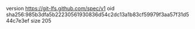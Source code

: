 version https://git-lfs.github.com/spec/v1
oid sha256:985b3dfa5b22230561930836d54c2dc13a1b83cf59979f3aa57f31d544c7e3ef
size 205
